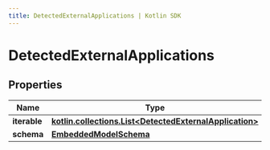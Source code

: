 ```yaml
---
title: DetectedExternalApplications | Kotlin SDK
---
```



# DetectedExternalApplications

## Properties
Name | Type | Description | Notes
------------ | ------------- | ------------- | -------------
**iterable** | [**kotlin.collections.List&lt;DetectedExternalApplication&gt;**](DetectedExternalApplication) |  | 
**schema** | [**EmbeddedModelSchema**](EmbeddedModelSchema) |  |  [optional]



